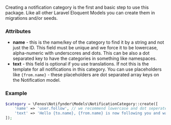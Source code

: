 Creating a notification category is the first and basic step to use this package. Like all other Laravel Eloquent Models you can create them in migrations and/or seeds.

### Attributes

* **name** - this is the name/key of the category to find it by a string and not just the ID. This field must be unique and we force it to be lowercase, alpha-numeric with underscores and dots. This can be also a dot separated key to have the categories in something like namespaces.
* **text** - this field is optional if you use translations. If not this is the template for all notifications in this category. You can use placeholders like `{from.name}` - these placeholders are dot separated array keys on the Notification model.

### Example

```php
$category = \Fenos\Notifynder\Models\NotificationCategory::create([
    'name' => 'user.follow', // we recommend lowercase and dot seperated names
    'text' => 'Hello {to.name}, {from.name} is now following you and want to let you know "{extra.message}".',
]);
```